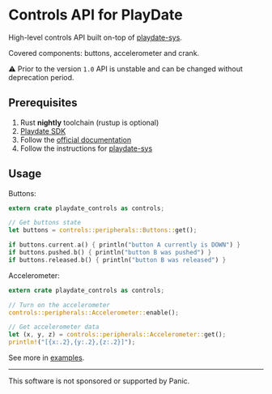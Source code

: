 # Controls API for PlayDate

High-level controls API built on-top of [playdate-sys][].

Covered components: buttons, accelerometer and crank.

⚠️ Prior to the version `1.0` API is unstable and can be changed without deprecation period.


## Prerequisites

1. Rust __nightly__ toolchain (rustup is optional)
1. [Playdate SDK][sdk]
1. Follow the [official documentation][doc-prerequisites]
1. Follow the instructions for [playdate-sys][]

[sdk]: https://play.date/dev/#cardSDK
[doc-prerequisites]: https://sdk.play.date/Inside%20Playdate%20with%20C.html#_prerequisites


## Usage

Buttons:
```rust
extern crate playdate_controls as controls;

// Get buttons state
let buttons = controls::peripherals::Buttons::get();

if buttons.current.a() { println("button A currently is DOWN") }
if buttons.pushed.b() { println("button B was pushed") }
if buttons.released.b() { println("button B was released") }
```

Accelerometer:
```rust
extern crate playdate_controls as controls;

// Turn on the accelerometer
controls::peripherals::Accelerometer::enable();

// Get accelerometer data
let (x, y, z) = controls::peripherals::Accelerometer::get();
println!("[{x:.2},{y:.2},{z:.2}]");
```

See more in [examples][playdate-controls-examples].


[playdate-sys]: https://crates.io/crates/playdate-sys
[playdate-controls-examples]: https://github.com/boozook/playdate#//TODO:PATH-TO-EXAMPLES




- - -

This software is not sponsored or supported by Panic.
